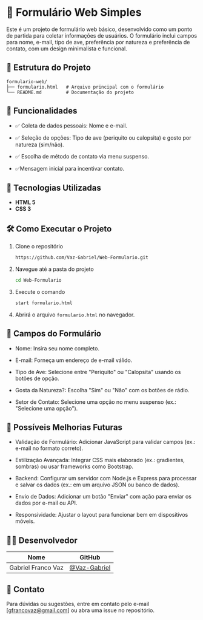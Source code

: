 # 🐾 Formulário Web Simples

Este é um projeto de formulário web básico, desenvolvido como um ponto de partida para coletar informações de usuários. O formulário inclui campos para nome, e-mail, tipo de ave, preferência por natureza e preferência de contato, com um design minimalista e funcional.

## 📁 Estrutura do Projeto


```
formulario-web/
├── formulario.html   # Arquivo principal com o formulário
└── README.md         # Documentação do projeto
```

## 🚀 Funcionalidades

- ✅ Coleta de dados pessoais: Nome e e-mail.

- ✅ Seleção de opções: Tipo de ave (periquito ou calopsita) e gosto por natureza (sim/não).

- ✅ Escolha de método de contato via menu suspenso.

- ✅Mensagem inicial para incentivar contato.

## 🎨 Tecnologias Utilizadas

- **HTML 5**
- **CSS 3**

## 🛠️ Como Executar o Projeto

1. Clone o repositório
   ```bash
   https://github.com/Vaz-Gabriel/Web-Formulario.git
   ```
   
   
2. Navegue até a pasta do projeto
   ```bash
   cd Web-Formulario
   ```
  

3. Execute o comando
   ```bash
   start formulario.html
   ```
     

4. Abrirá o arquivo `formulario.html` no navegador.



## 📌 Campos do Formulário

- Nome: Insira seu nome completo.

- E-mail: Forneça um endereço de e-mail válido.

- Tipo de Ave: Selecione entre "Periquito" ou "Calopsita" usando os botões de opção.

- Gosta da Natureza?: Escolha "Sim" ou "Não" com os botões de rádio.

- Setor de Contato: Selecione uma opção no menu suspenso (ex.: "Selecione uma opção").



## 📌 Possíveis Melhorias Futuras

- Validação de Formulário: Adicionar JavaScript para validar campos (ex.: e-mail no formato correto).

- Estilização Avançada: Integrar CSS mais elaborado (ex.: gradientes, sombras) ou usar frameworks como Bootstrap.

- Backend: Configurar um servidor com Node.js e Express para processar e salvar os dados (ex.: em um arquivo JSON ou banco de dados).

- Envio de Dados: Adicionar um botão "Enviar" com ação para enviar os dados por e-mail ou API.

- Responsividade: Ajustar o layout para funcionar bem em dispositivos móveis.



## 👨‍💻 Desenvolvedor

| Nome     | GitHub                           |
|----------|----------------------------------|
| Gabriel Franco Vaz | [@Vaz-Gabriel](https://github.com/Vaz-Gabriel) |


## 🖤 Contato

Para dúvidas ou sugestões, entre em contato pelo e-mail [gfrancovaz@gmail.com] ou abra uma issue no repositório.
